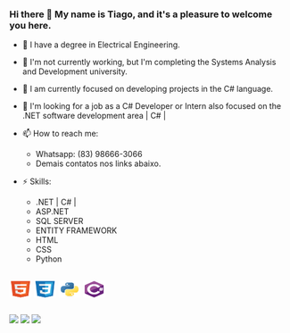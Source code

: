 ### Hi there 👋 My name is Tiago, and it's a pleasure to welcome you here.

- :electric_plug: I have a degree in Electrical Engineering.
- 🔭 I'm not currently working, but I'm completing the Systems Analysis and Development university.
- 🌱 I am currently focused on developing projects in the C# language.
- 🤔 I'm looking for a job as a C# Developer or Intern also focused on the .NET software development area | C# |
  
- 📫 How to reach me:
  - Whatsapp: (83) 98666-3066
  - Demais contatos nos links abaixo.
    
- ⚡ Skills:
   - .NET | C# |
   - ASP.NET
   - SQL SERVER
   - ENTITY FRAMEWORK
   - HTML
   - CSS
   - Python
 


<div style="display: inline_block"><br>
  <img align="center" alt="Rafa-HTML" height="30" width="40" src="https://raw.githubusercontent.com/devicons/devicon/master/icons/html5/html5-original.svg">
  <img align="center" alt="Rafa-CSS" height="30" width="40" src="https://raw.githubusercontent.com/devicons/devicon/master/icons/css3/css3-original.svg">
  <img align="center" alt="Rafa-Python" height="30" width="40" src="https://raw.githubusercontent.com/devicons/devicon/master/icons/python/python-original.svg">
  <img align="center" alt="Rafa-Csharp" height="30" width="40" src="https://raw.githubusercontent.com/devicons/devicon/master/icons/csharp/csharp-original.svg">
</div>
  
  ##
 
<div> 
 <a href="https://discord.gg/qaVY4KyspD" target="_blank"><img src="https://img.shields.io/badge/Discord-7289DA?style=for-the-badge&logo=discord&logoColor=white" target="_blank"></a> 
  <a href = "mailto:tiagodaltro19@gmail.com"><img src="https://img.shields.io/badge/-Gmail-%23333?style=for-the-badge&logo=gmail&logoColor=white" target="_blank"></a>
  <a href="https://www.linkedin.com/in/tiago-daltro-35241622a/" target="_blank"><img src="https://img.shields.io/badge/-LinkedIn-%230077B5?style=for-the-badge&logo=linkedin&logoColor=white" target="_blank"></a>   
</div>


